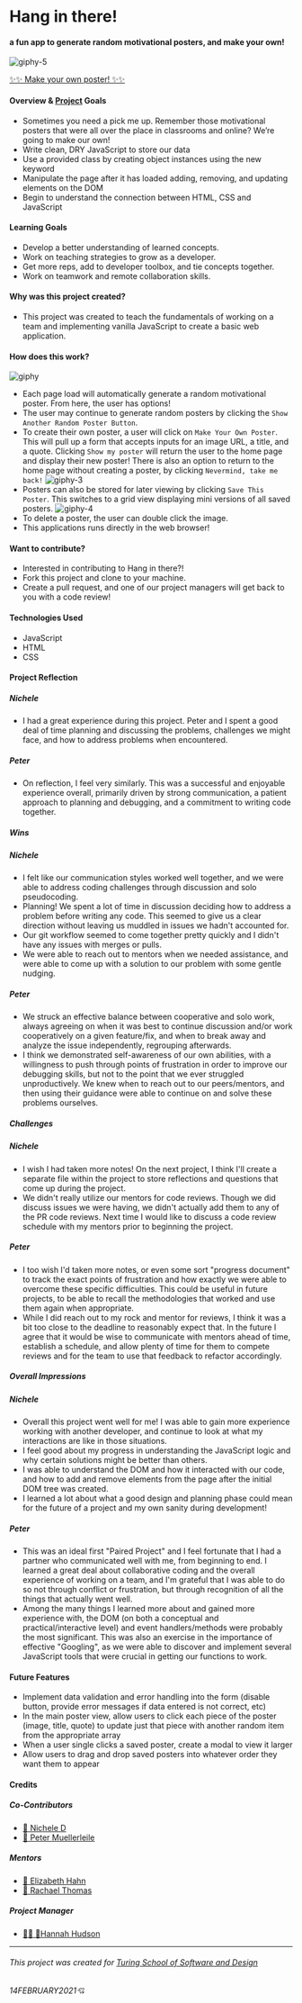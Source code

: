 # Hang in there!
#### a fun app to generate random motivational posters, and make your own!

![giphy-5](https://user-images.githubusercontent.com/63027000/107981580-936f3280-6f7f-11eb-88af-4e9f1fd76737.gif)

[✨✨ Make your own poster! ✨✨](https://pcmueller.github.io/hang-in-there-boilerplate/)

#### Overview & [Project](https://frontend.turing.io/projects/module-1/hang-in-there.html) Goals
- Sometimes you need a pick me up. Remember those motivational posters that were all over the place in classrooms and online? We’re going to make our own!
- Write clean, DRY JavaScript to store our data
- Use a provided class by creating object instances using the new keyword
- Manipulate the page after it has loaded adding, removing, and updating elements on the DOM
- Begin to understand the connection between HTML, CSS and JavaScript

#### Learning Goals
- Develop a better understanding of learned concepts.
- Work on teaching strategies to grow as a developer.
- Get more reps, add to developer toolbox, and tie concepts together.
- Work on teamwork and remote collaboration skills.

#### Why was this project created?
- This project was created to teach the fundamentals of working on a team and implementing vanilla JavaScript to create a basic web application.

#### How does this work?
![giphy](https://user-images.githubusercontent.com/63027000/107980370-5c981d00-6f7d-11eb-91ae-53fb074b82f2.gif)
- Each page load will automatically generate a random motivational poster. From here, the user has options!
- The user may continue to generate random posters by clicking the `Show Another Random Poster Button`.
- To create their own poster, a user will click on `Make Your Own Poster`. This will pull up a form that accepts inputs for an image URL, a title, and a quote. Clicking `Show my poster` will return the user to the home page and display their new poster! There is also an option to return to the home page without creating a poster, by clicking `Nevermind, take me back!`
![giphy-3](https://user-images.githubusercontent.com/63027000/107980953-6c643100-6f7e-11eb-8719-5856a5afc3f9.gif)
- Posters can also be stored for later viewing by clicking `Save This Poster`. This switches to a grid view displaying mini versions of all saved posters.
![giphy-4](https://user-images.githubusercontent.com/63027000/107981255-f01e1d80-6f7e-11eb-80e0-9ddcda47d6f1.gif)
- To delete a poster, the user can double click the image.
- This applications runs directly in the web browser!

#### Want to contribute?
- Interested in contributing to Hang in there?!
- Fork this project and clone to your machine.
- Create a pull request, and one of our project managers will get back to you with a code review!

#### Technologies Used
- JavaScript
- HTML
- CSS

#### Project Reflection
##### Nichele
- I had a great experience during this project. Peter and I spent a good deal of time planning and discussing the problems, challenges we might face, and how to address problems when encountered.
##### Peter
- On reflection, I feel very similarly. This was a successful and enjoyable experience overall, primarily driven by strong communication, a patient approach to planning and debugging, and a commitment to writing code together.

##### Wins
##### Nichele
- I felt like our communication styles worked well together, and we were able to address coding challenges through discussion and solo pseudocoding.
- Planning! We spent a lot of time in discussion deciding how to address a problem before writing any code. This seemed to give us a clear direction without leaving us muddled in issues we hadn't accounted for.
- Our git workflow seemed to come together pretty quickly and I didn't have any issues with merges or pulls.
- We were able to reach out to mentors when we needed assistance, and were able to come up with a solution to our problem with some gentle nudging.
##### Peter
- We struck an effective balance between cooperative and solo work, always agreeing on when it was best to continue discussion and/or work cooperatively on a given feature/fix, and when to break away and analyze the issue independently, regrouping afterwards.
- I think we demonstrated self-awareness of our own abilities, with a willingness to push through points of frustration in order to improve our debugging skills, but not to the point that we ever struggled unproductively. We knew when to reach out to our peers/mentors, and then using their guidance were able to continue on and solve these problems ourselves.

##### Challenges
##### Nichele
- I wish I had taken more notes! On the next project, I think I'll create a separate file within the project to store reflections and questions that come up during the project.
- We didn't really utilize our mentors for code reviews. Though we did discuss issues we were having, we didn't actually add them to any of the PR code reviews. Next time I would like to discuss a code review schedule with my mentors prior to beginning the project.
##### Peter
- I too wish I'd taken more notes, or even some sort "progress document" to track the exact points of frustration and how exactly we were able to overcome these specific difficulties. This could be useful in future projects, to be able to recall the methodologies that worked and use them again when appropriate.
- While I did reach out to my rock and mentor for reviews, I think it was a bit too close to the deadline to reasonably expect that. In the future I agree that it would be wise to communicate with mentors ahead of time, establish a schedule, and allow plenty of time for them to compete reviews and for the team to use that feedback to refactor accordingly.

##### Overall Impressions
##### Nichele
- Overall this project went well for me! I was able to gain more experience working with another developer, and continue to look at what my interactions are like in those situations.
- I feel good about my progress in understanding the JavaScript logic and why certain solutions might be better than others.
- I was able to understand the DOM and how it interacted with our code, and how to add and remove elements from the page after the initial DOM tree was created.
- I learned a lot about what a good design and planning phase could mean for the future of a project and my own sanity during development!
##### Peter
- This was an ideal first "Paired Project" and I feel fortunate that I had a partner who communicated well with me, from beginning to end. I learned a great deal about collaborative coding and the overall experience of working on a team, and I'm grateful that I was able to do so not through conflict or frustration, but through recognition of all the things that actually went well.
- Among the many things I learned more about and gained more experience with, the DOM (on both a conceptual and practical/interactive level) and event handlers/methods were probably the most significant. This was also an exercise in the importance of effective "Googling", as we were able to discover and implement several JavaScript tools that were crucial in getting our functions to work.

#### Future Features
- Implement data validation and error handling into the form (disable button, provide error messages if data entered is not correct, etc)
- In the main poster view, allow users to click each piece of the poster (image, title, quote) to update just that piece with another random item from the appropriate array
- When a user single clicks a saved poster, create a modal to view it larger
- Allow users to drag and drop saved posters into whatever order they want them to appear

#### Credits
##### Co-Contributors
- [🌵 Nichele D](https://github.com/nichelicorn)
- [🦥 Peter Muellerleile](https://github.com/pcmueller)
##### Mentors
- [🌴 Elizabeth Hahn](https://github.com/elizhahn)
- [🐻 Rachael Thomas](https://github.com/rachael-t)
##### Project Manager
- [👩🏻‍ 🏫Hannah Hudson](https://github.com/hannahhch)

**************************************************************************

###### This project was created for [Turing School of Software and Design](https://turing.io/)
###### 14FEBRUARY2021💘
